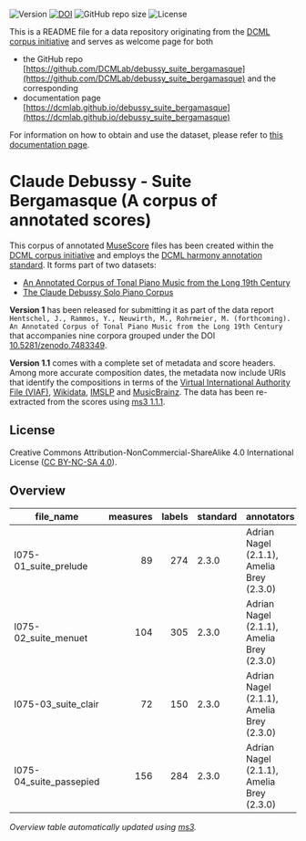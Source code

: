 ![Version](https://img.shields.io/github/v/release/DCMLab/debussy_suite_bergamasque?display_name=tag)
[![DOI](https://zenodo.org/badge/383823308.svg)](https://zenodo.org/badge/latestdoi/383823308)
![GitHub repo size](https://img.shields.io/github/repo-size/DCMLab/debussy_suite_bergamasque)
![License](https://img.shields.io/badge/license-CC%20BY--NC--SA%204.0-9cf)


This is a README file for a data repository originating from the [DCML corpus initiative](https://github.com/DCMLab/dcml_corpora)
and serves as welcome page for both 

* the GitHub repo [https://github.com/DCMLab/debussy_suite_bergamasque](https://github.com/DCMLab/debussy_suite_bergamasque) and the corresponding
* documentation page [https://dcmlab.github.io/debussy_suite_bergamasque](https://dcmlab.github.io/debussy_suite_bergamasque)

For information on how to obtain and use the dataset, please refer to [this documentation page](https://dcmlab.github.io/debussy_suite_bergamasque/introduction).

# Claude Debussy - Suite Bergamasque (A corpus of annotated scores)

This corpus of annotated [MuseScore](https://musescore.org) files has been created within
the [DCML corpus initiative](https://github.com/DCMLab/dcml_corpora) and employs
the [DCML harmony annotation standard](https://github.com/DCMLab/standards). 
It forms part of two datasets: 

* [An Annotated Corpus of Tonal Piano Music from the Long 19th Century](https://github.com/DCMLab/romantic_piano_corpus)
* [The Claude Debussy Solo Piano Corpus](https://github.com/DCMLab/debussy_piano)

**Version 1** has been released for submitting it as part of the data
report `Hentschel, J., Rammos, Y., Neuwirth, M., Rohrmeier, M. (forthcoming). An Annotated Corpus of Tonal Piano Music from the Long 19th Century`
that accompanies nine corpora grouped under the DOI [10.5281/zenodo.7483349](https://doi.org/10.5281/zenodo.7483349).

**Version 1.1** comes with a complete set of metadata and score headers. Among more accurate composition dates, the
metadata now include URIs that identify the compositions in terms of
the [Virtual International Authority File (VIAF)](https://viaf.org/), [Wikidata](https://www.wikidata.org), [IMSLP](https://imslp.org/)
and [MusicBrainz](https://musicbrainz.org/). The data has been re-extracted from the scores
using [ms3 1.1.1](https://pypi.org/project/ms3/).

## License

Creative Commons Attribution-NonCommercial-ShareAlike 4.0 International License ([CC BY-NC-SA 4.0](https://creativecommons.org/licenses/by-nc-sa/4.0/)).

## Overview
|       file_name       |measures|labels|standard|               annotators                |reviewers|
|-----------------------|-------:|-----:|--------|-----------------------------------------|---------|
|l075-01_suite_prelude  |      89|   274|2.3.0   |Adrian Nagel (2.1.1), Amelia Brey (2.3.0)|AB, AN   |
|l075-02_suite_menuet   |     104|   305|2.3.0   |Adrian Nagel (2.1.1), Amelia Brey (2.3.0)|AB, AN   |
|l075-03_suite_clair    |      72|   150|2.3.0   |Adrian Nagel (2.1.1), Amelia Brey (2.3.0)|AB, AN   |
|l075-04_suite_passepied|     156|   284|2.3.0   |Adrian Nagel (2.1.1), Amelia Brey (2.3.0)|AB, AN   |


*Overview table automatically updated using [ms3](https://ms3.readthedocs.io/).*
